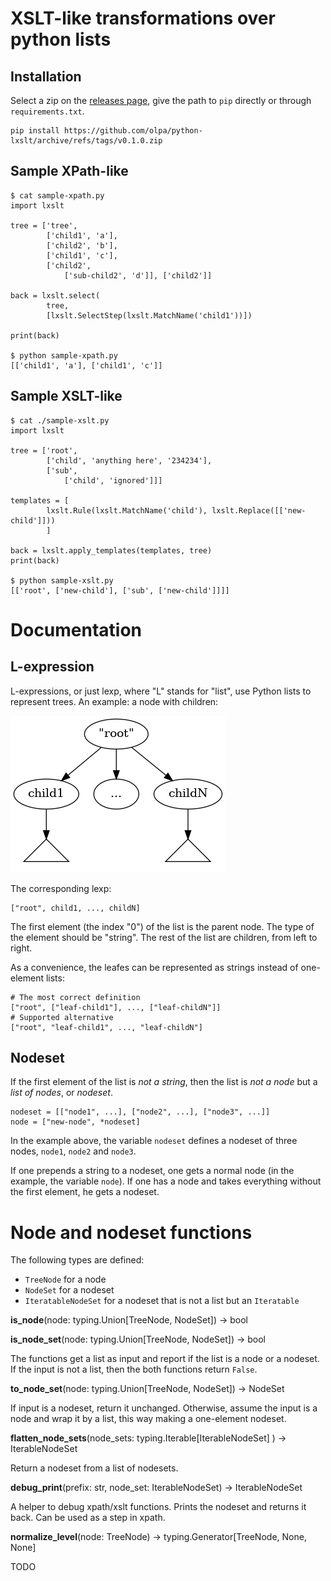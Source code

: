 # XSLT-like transformations over python lists

## Installation

Select a zip on the [releases page](https://github.com/olpa/python-lxslt/releases), give the path to `pip` directly or through `requirements.txt`.

```
pip install https://github.com/olpa/python-lxslt/archive/refs/tags/v0.1.0.zip
```

## Sample XPath-like

```
$ cat sample-xpath.py
import lxslt

tree = ['tree',
        ['child1', 'a'],
        ['child2', 'b'],
        ['child1', 'c'],
        ['child2',
            ['sub-child2', 'd']], ['child2']]

back = lxslt.select(
        tree,
        [lxslt.SelectStep(lxslt.MatchName('child1'))])

print(back)

$ python sample-xpath.py
[['child1', 'a'], ['child1', 'c']]
```

## Sample XSLT-like

```
$ cat ./sample-xslt.py
import lxslt

tree = ['root',
        ['child', 'anything here', '234234'],
        ['sub',
            ['child', 'ignored']]]

templates = [
        lxslt.Rule(lxslt.MatchName('child'), lxslt.Replace([['new-child']]))
        ]

back = lxslt.apply_templates(templates, tree)
print(back)

$ python sample-xslt.py
[['root', ['new-child'], ['sub', ['new-child']]]]
```

# Documentation

## L-expression

L-expressions, or just lexp, where "L" stands for "list", use Python lists to represent trees. An example: a node with children:

![](doc/node_one_level.png)

The corresponding lexp:

```
["root", child1, ..., childN]
```

The first element (the index "0") of the list is the parent node. The type of the element should be "string". The rest of the list are children, from left to right.

As a convenience, the leafes can be represented as strings instead of one-element lists:

```
# The most correct definition
["root", ["leaf-child1"], ..., ["leaf-childN"]]
# Supported alternative
["root", "leaf-child1", ..., "leaf-childN"]
```

## Nodeset

If the first element of the list is _not a string_, then the list is _not a node_ but a _list of nodes_, or _nodeset_.

```
nodeset = [["node1", ...], ["node2", ...], ["node3", ...]]
node = ["new-node", *nodeset]
```

In the example above, the variable `nodeset` defines a nodeset of three nodes, `node1`, `node2` and `node3`.

If one prepends a string to a nodeset, one gets a normal node (in the example, the variable `node`). If one has a node and takes everything without the first element, he gets a nodeset.

# Node and nodeset functions

The following types are defined:

- `TreeNode` for a node
- `NodeSet` for a nodeset
- `IteratableNodeSet` for a nodeset that is not a list but an `Iteratable`

**is_node**(node: typing.Union[TreeNode, NodeSet]) -> bool

**is_node_set**(node: typing.Union[TreeNode, NodeSet]) -> bool

The functions get a list as input and report if the list is a node or a nodeset. If the input is not a list, then the both functions return `False`.

**to_node_set**(node: typing.Union[TreeNode, NodeSet]) -> NodeSet

If input is a nodeset, return it unchanged. Otherwise, assume the input is a node and wrap it by a list, this way making a one-element nodeset.


**flatten_node_sets**(node_sets: typing.Iterable[IterableNodeSet]
                      ) -> IterableNodeSet

Return a nodeset from a list of nodesets.

**debug_print**(prefix: str, node_set: IterableNodeSet) -> IterableNodeSet

A helper to debug xpath/xslt functions. Prints the nodeset and returns it back. Can be used as a step in xpath.

**normalize_level**(node: TreeNode) -> typing.Generator[TreeNode, None, None]

TODO

